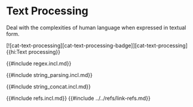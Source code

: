 # Text Processing

Deal with the complexities of human language when expressed in textual form.

[![cat-text-processing][cat-text-processing-badge]][cat-text-processing]{{hi:Text processing}}

{{#include regex.incl.md}}

{{#include string_parsing.incl.md}}

{{#include string_concat.incl.md}}

{{#include refs.incl.md}}
{{#include ../../refs/link-refs.md}}

<div class="hidden">
</div>
